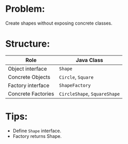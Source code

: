 # Problem: 

Create shapes without exposing concrete classes.

# Structure: 

| Role               | Java Class               |
| ------------------ | ------------------------ |
| Object interface   | `Shape`                    |
| Concrete Objects   | `Circle`, `Square`           |
| Factory interface  | `ShapeFactory`             |
| Concrete Factories | `CircleShape`, `SquareShape` |


# Tips: 

- Define `Shape` interface.
- Factory returns Shape.
